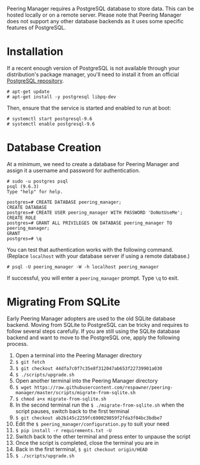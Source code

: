 Peering Manager requires a PostgreSQL database to store data. This can be
hosted locally or on a remote server. Please note that Peering Manager does not
support any other database backends as it uses some specific features of
PostgreSQL.

# Installation

If a recent enough version of PostgreSQL is not available through your
distribution's package manager, you'll need to install it from an official
[PostgreSQL repository](https://wiki.postgresql.org/wiki/Apt).

```no-highlight
# apt-get update
# apt-get install -y postgresql libpq-dev
```

Then, ensure that the service is started and enabled to run at boot:

```no-highlight
# systemctl start postgresql-9.6
# systemctl enable postgresql-9.6
```

# Database Creation

At a minimum, we need to create a database for Peering Manager and assign it a
username and password for authentication.

```no-highlight
# sudo -u postgres psql
psql (9.6.3)
Type "help" for help.

postgres=# CREATE DATABASE peering_manager;
CREATE DATABASE
postgres=# CREATE USER peering_manager WITH PASSWORD 'DoNotUseMe';
CREATE ROLE
postgres=# GRANT ALL PRIVILEGES ON DATABASE peering_manager TO peering_manager;
GRANT
postgres=# \q
```

You can test that authentication works with the following command. (Replace
`localhost` with your database server if using a remote database.)

```no-highlight
# psql -U peering_manager -W -h localhost peering_manager
```

If successful, you will enter a `peering_manager` prompt. Type `\q` to exit.

# Migrating From SQLite

Early Peering Manager adopters are used to the old SQLite database backend.
Moving from SQLite to PostgreSQL can be tricky and requires to follow several
steps carefully. If you are still using the SQLite database backend and want to
move to the PostgreSQL one, apply the following process.

  1. Open a terminal into the Peering Manager directory
  2. `$ git fetch`
  3. `$ git checkout 44dfa7c0f7c35e8f312047ab653f22739901a030`
  4. `$ ./scripts/upgrade.sh`
  5. Open another terminal into the Peering Manager directory
  6. `$ wget https://raw.githubusercontent.com/respawner/peering-manager/master/scripts/migrate-from-sqlite.sh`
  7. `$ chmod a+x migrate-from-sqlite.sh`
  8. In the second terminal run the `$ ./migrate-from-sqlite.sh` when the
     script pauses, switch back to the first terminal
  9. `$ git checkout ab2b145c2259fc690029859f2fda3f04bc3bdbe7`
  10. Edit the `$ peering_manager/configuration.py` to suit your need
  11. `$ pip install -r requirements.txt -U`
  12. Switch back to the other terminal and press enter to unpause the script
  13. Once the script is completed, close the terminal you are in
  14. Back in the first terminal, `$ git checkout origin/HEAD`
  15. `$ ./scripts/upgrade.sh`
